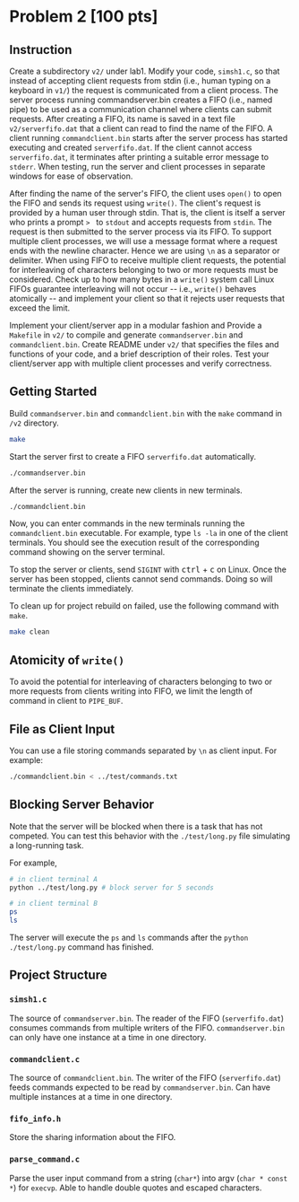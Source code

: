 # Problem 2 [100 pts]

## Instruction

Create a subdirectory `v2/` under lab1. Modify your code, `simsh1.c`, so that
instead of accepting client requests from stdin (i.e., human typing on a
keyboard in `v1/`) the request is communicated from a client process. The server
process running commandserver.bin creates a FIFO (i.e., named pipe) to be used
as a communication channel where clients can submit requests. After creating a
FIFO, its name is saved in a text file `v2/serverfifo.dat` that a client can
read to find the name of the FIFO. A client running `commandclient.bin` starts
after the server process has started executing and created `serverfifo.dat`. If
the client cannot access `serverfifo.dat`, it terminates after printing a
suitable error message to `stderr`. When testing, run the server and client
processes in separate windows for ease of observation.

After finding the name of the server's FIFO, the client uses `open()` to open
the FIFO and sends its request using `write()`. The client's request is provided
by a human user through stdin. That is, the client is itself a server who prints
a prompt `> ` to `stdout` and accepts requests from `stdin`. The request is then
submitted to the server process via its FIFO. To support multiple client
processes, we will use a message format where a request ends with the newline
character. Hence we are using `\n` as a separator or delimiter. When using FIFO
to receive multiple client requests, the potential for interleaving of
characters belonging to two or more requests must be considered. Check up to how
many bytes in a `write()` system call Linux FIFOs guarantee interleaving will
not occur -- i.e., `write()` behaves atomically -- and implement your client so
that it rejects user requests that exceed the limit.

Implement your client/server app in a modular fashion and Provide a `Makefile`
in `v2/` to compile and generate `commandserver.bin` and `commandclient.bin`.
Create README under `v2/` that specifies the files and functions of your code,
and a brief description of their roles. Test your client/server app with
multiple client processes and verify correctness.

## Getting Started

Build `commandserver.bin` and `commandclient.bin` with the `make` command in
`/v2` directory.

```sh
make
```

Start the server first to create a FIFO `serverfifo.dat` automatically.

```sh
./commandserver.bin
```

After the server is running, create new clients in new terminals.

```sh
./commandclient.bin
```

Now, you can enter commands in the new terminals running the `commandclient.bin`
executable. For example, type `ls -la` in one of the client terminals. You
should see the execution result of the corresponding command showing on the
server terminal.

To stop the server or clients, send `SIGINT` with <kbd>ctrl</kbd> + <kbd>c</kbd>
on Linux. Once the server has been stopped, clients cannot send commands. Doing
so will terminate the clients immediately.

To clean up for project rebuild on failed, use the following command with
`make`.

```sh
make clean
```

## Atomicity of `write()`

To avoid the potential for interleaving of characters belonging to two or more
requests from clients writing into FIFO, we limit the length of command in
client to `PIPE_BUF`.

## File as Client Input

You can use a file storing commands separated by `\n` as client input. For
example:

```sh
./commandclient.bin < ../test/commands.txt
```

## Blocking Server Behavior

Note that the server will be blocked when there is a task that has not competed.
You can test this behavior with the `./test/long.py` file simulating a
long-running task.

For example,

```sh
# in client terminal A
python ../test/long.py # block server for 5 seconds
```

```sh
# in client terminal B
ps
ls
```

The server will execute the `ps` and `ls` commands after the
`python ./test/long.py` command has finished.

## Project Structure

### `simsh1.c`

The source of `commandserver.bin`. The reader of the FIFO (`serverfifo.dat`)
consumes commands from multiple writers of the FIFO. `commandserver.bin` can
only have one instance at a time in one directory.

### `commandclient.c`

The source of `commandclient.bin`. The writer of the FIFO (`serverfifo.dat`)
feeds commands expected to be read by `commandserver.bin`. Can have multiple
instances at a time in one directory.

### `fifo_info.h`

Store the sharing information about the FIFO.

### `parse_command.c`

Parse the user input command from a string (`char*`) into argv
(`char * const *`) for `execvp`. Able to handle double quotes and escaped
characters.
